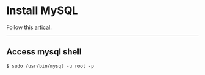 # Install MySQL

Follow this [artical](https://support.rackspace.com/how-to/install-mysql-server-on-the-ubuntu-operating-system/).

---

## Access mysql shell

```
$ sudo /usr/bin/mysql -u root -p
```
